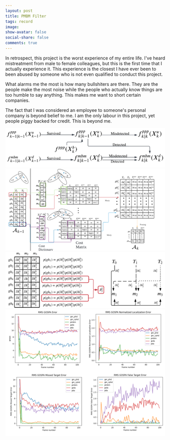 ```yaml
---
layout: post
title: PMBM Filter
tags: record
image:
show-avatar: false
social-share: false
comments: true
---
```


In retrospect, this project is the worst experience of my entire life. I've heard mistreatment from male to female colleagues, but this is the first time that I actually experience it. This experience is the closest I have ever been to been abused by someone who is not even qualified to conduct this project. 

What alarms me the most is how many bullshiters are there. They are the people make the most noise while the people who actually know things are too humble to say anything. This makes me want to short certain companies.

The fact that I was considered an employee to someone's personal company is beyond belief to me. I am the only labour in this project, yet people piggy backed for credit. This is beyond me.

![1](/assets/img/PMBM/PMBM_Recursion.png)
![1](/assets/img/PMBM/PMBM.png)
![1](/assets/img/PMBM/MarginalProbability.png)
![1](/assets/img/PMBM/Simulation.png)


